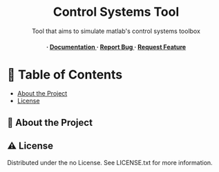 <div align='center'>

<h1>Control Systems Tool</h1>
<p>Tool that aims to simulate matlab's control systems toolbox</p>

<h4> <span> · </span> <a href="https://github.com/gpapageorg/cst/blob/master/README.md"> Documentation </a> <span> · </span> <a href="https://github.com/gpapageorg/cst/issues"> Report Bug </a> <span> · </span> <a href="https://github.com/gpapageorg/cst/issues"> Request Feature </a> </h4>


</div>

# :notebook_with_decorative_cover: Table of Contents

- [About the Project](#star2-about-the-project)
- [License](#warning-license)


## :star2: About the Project

## :warning: License

Distributed under the no License. See LICENSE.txt for more information.
